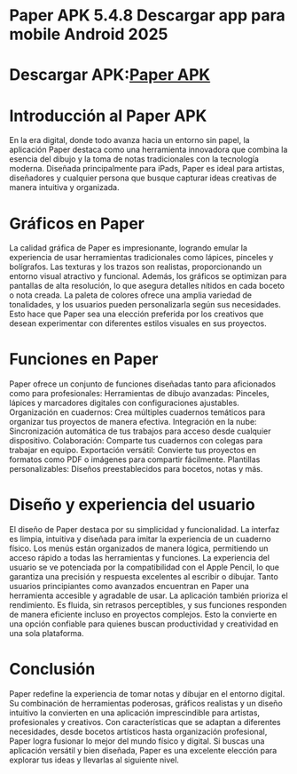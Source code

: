 # Paper APK 5.4.8 Descargar app para mobile Android 2025
# Descargar APK:[Paper APK](https://apkhihe.net/es/paper/)
# Introducción al Paper APK
En la era digital, donde todo avanza hacia un entorno sin papel, la aplicación Paper destaca como una herramienta innovadora que combina la esencia del dibujo y la toma de notas tradicionales con la tecnología moderna. Diseñada principalmente para iPads, Paper es ideal para artistas, diseñadores y cualquier persona que busque capturar ideas creativas de manera intuitiva y organizada.

# Gráficos en Paper
La calidad gráfica de Paper es impresionante, logrando emular la experiencia de usar herramientas tradicionales como lápices, pinceles y bolígrafos. Las texturas y los trazos son realistas, proporcionando un entorno visual atractivo y funcional. Además, los gráficos se optimizan para pantallas de alta resolución, lo que asegura detalles nítidos en cada boceto o nota creada.
La paleta de colores ofrece una amplia variedad de tonalidades, y los usuarios pueden personalizarla según sus necesidades. Esto hace que Paper sea una elección preferida por los creativos que desean experimentar con diferentes estilos visuales en sus proyectos.

# Funciones en Paper
Paper ofrece un conjunto de funciones diseñadas tanto para aficionados como para profesionales:
Herramientas de dibujo avanzadas: Pinceles, lápices y marcadores digitales con configuraciones ajustables.
Organización en cuadernos: Crea múltiples cuadernos temáticos para organizar tus proyectos de manera efectiva.
Integración en la nube: Sincronización automática de tus trabajos para acceso desde cualquier dispositivo.
Colaboración: Comparte tus cuadernos con colegas para trabajar en equipo.
Exportación versátil: Convierte tus proyectos en formatos como PDF o imágenes para compartir fácilmente.
Plantillas personalizables: Diseños preestablecidos para bocetos, notas y más.

# Diseño y experiencia del usuario
El diseño de Paper destaca por su simplicidad y funcionalidad. La interfaz es limpia, intuitiva y diseñada para imitar la experiencia de un cuaderno físico. Los menús están organizados de manera lógica, permitiendo un acceso rápido a todas las herramientas y funciones.
La experiencia del usuario se ve potenciada por la compatibilidad con el Apple Pencil, lo que garantiza una precisión y respuesta excelentes al escribir o dibujar. Tanto usuarios principiantes como avanzados encuentran en Paper una herramienta accesible y agradable de usar.
La aplicación también prioriza el rendimiento. Es fluida, sin retrasos perceptibles, y sus funciones responden de manera eficiente incluso en proyectos complejos. Esto la convierte en una opción confiable para quienes buscan productividad y creatividad en una sola plataforma.

# Conclusión
Paper redefine la experiencia de tomar notas y dibujar en el entorno digital. Su combinación de herramientas poderosas, gráficos realistas y un diseño intuitivo la convierten en una aplicación imprescindible para artistas, profesionales y creativos.
Con características que se adaptan a diferentes necesidades, desde bocetos artísticos hasta organización profesional, Paper logra fusionar lo mejor del mundo físico y digital. Si buscas una aplicación versátil y bien diseñada, Paper es una excelente elección para explorar tus ideas y llevarlas al siguiente nivel.
